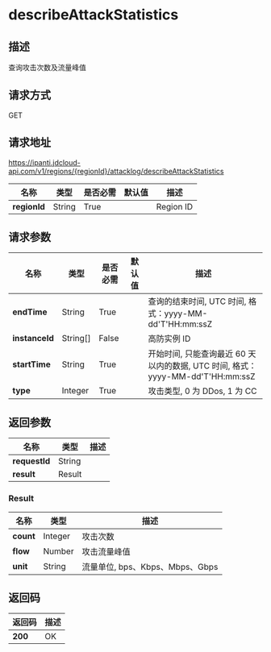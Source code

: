 # describeAttackStatistics


## 描述
查询攻击次数及流量峰值

## 请求方式
GET

## 请求地址
https://ipanti.jdcloud-api.com/v1/regions/{regionId}/attacklog/describeAttackStatistics

|名称|类型|是否必需|默认值|描述|
|---|---|---|---|---|
|**regionId**|String|True| |Region ID|

## 请求参数
|名称|类型|是否必需|默认值|描述|
|---|---|---|---|---|
|**endTime**|String|True| |查询的结束时间, UTC 时间, 格式：yyyy-MM-dd'T'HH:mm:ssZ|
|**instanceId**|String[]|False| |高防实例 ID|
|**startTime**|String|True| |开始时间, 只能查询最近 60 天以内的数据, UTC 时间, 格式：yyyy-MM-dd'T'HH:mm:ssZ|
|**type**|Integer|True| |攻击类型, 0 为 DDos, 1 为 CC|


## 返回参数
|名称|类型|描述|
|---|---|---|
|**requestId**|String| |
|**result**|Result| |

### Result
|名称|类型|描述|
|---|---|---|
|**count**|Integer|攻击次数|
|**flow**|Number|攻击流量峰值|
|**unit**|String|流量单位, bps、Kbps、Mbps、Gbps|

## 返回码
|返回码|描述|
|---|---|
|**200**|OK|
